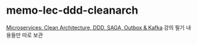# memo-lec-ddd-cleanarch
[Microservices: Clean Architecture, DDD, SAGA, Outbox & Kafka](https://www.udemy.com/course/microservices-clean-architecture-ddd-saga-outbox-kafka-kubernetes/) 강의 필기 내용들만 따로 보관<br>

